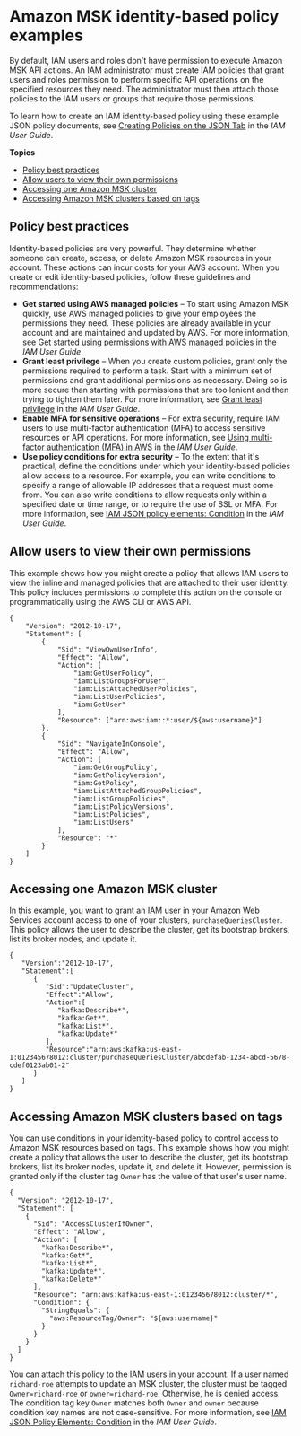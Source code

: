 # Amazon MSK identity\-based policy examples<a name="security_iam_id-based-policy-examples"></a>

By default, IAM users and roles don't have permission to execute Amazon MSK API actions\. An IAM administrator must create IAM policies that grant users and roles permission to perform specific API operations on the specified resources they need\. The administrator must then attach those policies to the IAM users or groups that require those permissions\.

To learn how to create an IAM identity\-based policy using these example JSON policy documents, see [Creating Policies on the JSON Tab](https://docs.aws.amazon.com/IAM/latest/UserGuide/access_policies_create.html#access_policies_create-json-editor) in the *IAM User Guide*\.

**Topics**
+ [Policy best practices](#security_iam_service-with-iam-policy-best-practices)
+ [Allow users to view their own permissions](#security_iam_id-based-policy-examples-view-own-permissions)
+ [Accessing one Amazon MSK cluster](#security_iam_id-based-policy-examples-access-one-cluster)
+ [Accessing Amazon MSK clusters based on tags](#security_iam_id-based-policy-examples-view-widget-tags)

## Policy best practices<a name="security_iam_service-with-iam-policy-best-practices"></a>

Identity\-based policies are very powerful\. They determine whether someone can create, access, or delete Amazon MSK resources in your account\. These actions can incur costs for your AWS account\. When you create or edit identity\-based policies, follow these guidelines and recommendations:
+ **Get started using AWS managed policies** – To start using Amazon MSK quickly, use AWS managed policies to give your employees the permissions they need\. These policies are already available in your account and are maintained and updated by AWS\. For more information, see [Get started using permissions with AWS managed policies](https://docs.aws.amazon.com/IAM/latest/UserGuide/best-practices.html#bp-use-aws-defined-policies) in the *IAM User Guide*\.
+ **Grant least privilege** – When you create custom policies, grant only the permissions required to perform a task\. Start with a minimum set of permissions and grant additional permissions as necessary\. Doing so is more secure than starting with permissions that are too lenient and then trying to tighten them later\. For more information, see [Grant least privilege](https://docs.aws.amazon.com/IAM/latest/UserGuide/best-practices.html#grant-least-privilege) in the *IAM User Guide*\.
+ **Enable MFA for sensitive operations** – For extra security, require IAM users to use multi\-factor authentication \(MFA\) to access sensitive resources or API operations\. For more information, see [Using multi\-factor authentication \(MFA\) in AWS](https://docs.aws.amazon.com/IAM/latest/UserGuide/id_credentials_mfa.html) in the *IAM User Guide*\.
+ **Use policy conditions for extra security** – To the extent that it's practical, define the conditions under which your identity\-based policies allow access to a resource\. For example, you can write conditions to specify a range of allowable IP addresses that a request must come from\. You can also write conditions to allow requests only within a specified date or time range, or to require the use of SSL or MFA\. For more information, see [IAM JSON policy elements: Condition](https://docs.aws.amazon.com/IAM/latest/UserGuide/reference_policies_elements_condition.html) in the *IAM User Guide*\.

## Allow users to view their own permissions<a name="security_iam_id-based-policy-examples-view-own-permissions"></a>

This example shows how you might create a policy that allows IAM users to view the inline and managed policies that are attached to their user identity\. This policy includes permissions to complete this action on the console or programmatically using the AWS CLI or AWS API\.

```
{
    "Version": "2012-10-17",
    "Statement": [
        {
            "Sid": "ViewOwnUserInfo",
            "Effect": "Allow",
            "Action": [
                "iam:GetUserPolicy",
                "iam:ListGroupsForUser",
                "iam:ListAttachedUserPolicies",
                "iam:ListUserPolicies",
                "iam:GetUser"
            ],
            "Resource": ["arn:aws:iam::*:user/${aws:username}"]
        },
        {
            "Sid": "NavigateInConsole",
            "Effect": "Allow",
            "Action": [
                "iam:GetGroupPolicy",
                "iam:GetPolicyVersion",
                "iam:GetPolicy",
                "iam:ListAttachedGroupPolicies",
                "iam:ListGroupPolicies",
                "iam:ListPolicyVersions",
                "iam:ListPolicies",
                "iam:ListUsers"
            ],
            "Resource": "*"
        }
    ]
}
```

## Accessing one Amazon MSK cluster<a name="security_iam_id-based-policy-examples-access-one-cluster"></a>

In this example, you want to grant an IAM user in your Amazon Web Services account access to one of your clusters, `purchaseQueriesCluster`\. This policy allows the user to describe the cluster, get its bootstrap brokers, list its broker nodes, and update it\.

```
{
   "Version":"2012-10-17",
   "Statement":[
      {
         "Sid":"UpdateCluster",
         "Effect":"Allow",
         "Action":[
            "kafka:Describe*",
            "kafka:Get*",
            "kafka:List*",
            "kafka:Update*"
         ],
         "Resource":"arn:aws:kafka:us-east-1:012345678012:cluster/purchaseQueriesCluster/abcdefab-1234-abcd-5678-cdef0123ab01-2"
      }
   ]
}
```

## Accessing Amazon MSK clusters based on tags<a name="security_iam_id-based-policy-examples-view-widget-tags"></a>

You can use conditions in your identity\-based policy to control access to Amazon MSK resources based on tags\. This example shows how you might create a policy that allows the user to describe the cluster, get its bootstrap brokers, list its broker nodes, update it, and delete it\. However, permission is granted only if the cluster tag `Owner` has the value of that user's user name\.

```
{
  "Version": "2012-10-17",
  "Statement": [
    {
      "Sid": "AccessClusterIfOwner",
      "Effect": "Allow",
      "Action": [
        "kafka:Describe*",
        "kafka:Get*",
        "kafka:List*",
        "kafka:Update*",
        "kafka:Delete*"
      ],
      "Resource": "arn:aws:kafka:us-east-1:012345678012:cluster/*",
      "Condition": {
        "StringEquals": {
          "aws:ResourceTag/Owner": "${aws:username}"
        }
      }
    }
  ]
}
```

You can attach this policy to the IAM users in your account\. If a user named `richard-roe` attempts to update an MSK cluster, the cluster must be tagged `Owner=richard-roe` or `owner=richard-roe`\. Otherwise, he is denied access\. The condition tag key `Owner` matches both `Owner` and `owner` because condition key names are not case\-sensitive\. For more information, see [IAM JSON Policy Elements: Condition](https://docs.aws.amazon.com/IAM/latest/UserGuide/reference_policies_elements_condition.html) in the *IAM User Guide*\.
